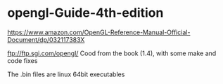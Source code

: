 # opengl-Guide-4th-edition
https://www.amazon.com/OpenGL-Reference-Manual-Official-Document/dp/032117383X

ftp://ftp.sgi.com/opengl/
Cood from the book (1.4), with some make and code fixes

The .bin files are linux 64bit executables




